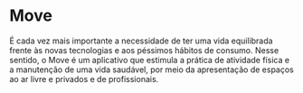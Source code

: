 # Move

É cada vez mais importante a necessidade de ter uma vida equilibrada frente às novas tecnologias e aos péssimos hábitos de consumo. Nesse sentido, o Move é um aplicativo que estimula a prática de atividade física e a manutenção de uma vida saudável, por meio da apresentação de espaços ao ar livre e privados e de profissionais.
